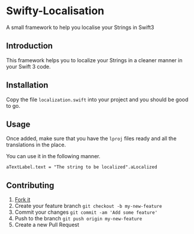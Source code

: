 Swifty-Localisation
====================

A small framework to help you localise your Strings in Swift3

## Introduction

This framework helps you to localize your Strings in a cleaner manner in your Swift 3 code.

## Installation

Copy the file `localization.swift` into your project and you should be good to go.

## Usage 

Once added, make sure that you have the `lproj` files ready and all the translations in the place.

You can use it in the following manner.

```
aTextLabel.text = "The string to be localized".aLocalized
```

## Contributing

1. [Fork it](https://github.com/niennonno/Swifty-Localisation/fork)
2. Create your feature branch `git checkout -b my-new-feature`
3. Commit your changes `git commit -am 'Add some feature'`
4. Push to the branch `git push origin my-new-feature`
5. Create a new Pull Request
